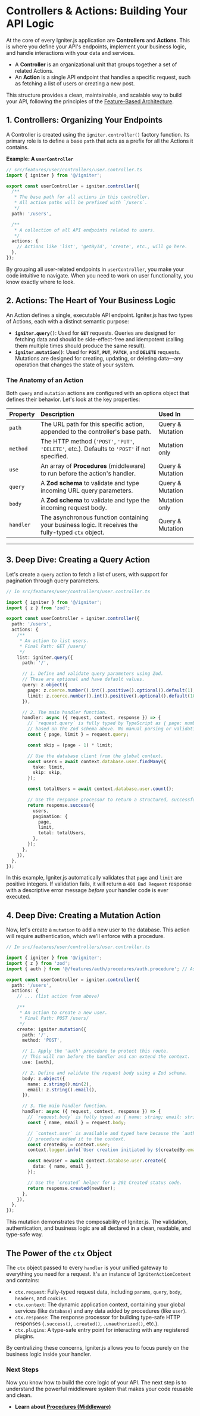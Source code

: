 # Controllers & Actions: Building Your API Logic

At the core of every Igniter.js application are **Controllers** and **Actions**. This is where you define your API's endpoints, implement your business logic, and handle interactions with your data and services.

-   A **Controller** is an organizational unit that groups together a set of related Actions.
-   An **Action** is a single API endpoint that handles a specific request, such as fetching a list of users or creating a new post.

This structure provides a clean, maintainable, and scalable way to build your API, following the principles of the [Feature-Based Architecture](./03-Recommended-Project-Structure.md).

## 1. Controllers: Organizing Your Endpoints

A Controller is created using the `igniter.controller()` factory function. Its primary role is to define a base `path` that acts as a prefix for all the Actions it contains.

**Example: A `userController`**

```typescript
// src/features/user/controllers/user.controller.ts
import { igniter } from '@/igniter';

export const userController = igniter.controller({
  /**
   * The base path for all actions in this controller.
   * All action paths will be prefixed with `/users`.
   */
  path: '/users',

  /**
   * A collection of all API endpoints related to users.
   */
  actions: {
    // Actions like 'list', 'getById', 'create', etc., will go here.
  },
});
```

By grouping all user-related endpoints in `userController`, you make your code intuitive to navigate. When you need to work on user functionality, you know exactly where to look.

## 2. Actions: The Heart of Your Business Logic

An Action defines a single, executable API endpoint. Igniter.js has two types of Actions, each with a distinct semantic purpose:

-   **`igniter.query()`**: Used for **`GET`** requests. Queries are designed for fetching data and should be side-effect-free and idempotent (calling them multiple times should produce the same result).
-   **`igniter.mutation()`**: Used for **`POST`**, **`PUT`**, **`PATCH`**, and **`DELETE`** requests. Mutations are designed for creating, updating, or deleting data—any operation that changes the state of your system.

### The Anatomy of an Action

Both `query` and `mutation` actions are configured with an options object that defines their behavior. Let's look at the key properties:

| Property      | Description                                                                                             | Used In          |
| :------------ | :------------------------------------------------------------------------------------------------------ | :--------------- |
| `path`        | The URL path for this specific action, appended to the controller's base path.                          | Query & Mutation |
| `method`      | The HTTP method (`'POST'`, `'PUT'`, `'DELETE'`, etc.). Defaults to `'POST'` if not specified.            | Mutation only    |
| `use`         | An array of **Procedures** (middleware) to run before the action's handler.                             | Query & Mutation |
| `query`       | A **Zod schema** to validate and type incoming URL query parameters.                                    | Query & Mutation |
| `body`        | A **Zod schema** to validate and type the incoming request body.                                        | Mutation only    |
| `handler`     | The asynchronous function containing your business logic. It receives the fully-typed `ctx` object.     | Query & Mutation |

---

## 3. Deep Dive: Creating a Query Action

Let's create a `query` action to fetch a list of users, with support for pagination through query parameters.

```typescript
// In src/features/user/controllers/user.controller.ts

import { igniter } from '@/igniter';
import { z } from 'zod';

export const userController = igniter.controller({
  path: '/users',
  actions: {
    /**
     * An action to list users.
     * Final Path: GET /users/
     */
    list: igniter.query({
      path: '/',

      // 1. Define and validate query parameters using Zod.
      // These are optional and have default values.
      query: z.object({
        page: z.coerce.number().int().positive().optional().default(1),
        limit: z.coerce.number().int().positive().optional().default(10),
      }),

      // 2. The main handler function.
      handler: async ({ request, context, response }) => {
        // `request.query` is fully typed by TypeScript as { page: number; limit: number; }
        // based on the Zod schema above. No manual parsing or validation needed.
        const { page, limit } = request.query;

        const skip = (page - 1) * limit;

        // Use the database client from the global context.
        const users = await context.database.user.findMany({
          take: limit,
          skip: skip,
        });

        const totalUsers = await context.database.user.count();

        // Use the response processor to return a structured, successful response.
        return response.success({
          users,
          pagination: {
            page,
            limit,
            total: totalUsers,
          },
        });
      },
    }),
  },
});
```

In this example, Igniter.js automatically validates that `page` and `limit` are positive integers. If validation fails, it will return a `400 Bad Request` response with a descriptive error message *before* your handler code is ever executed.

## 4. Deep Dive: Creating a Mutation Action

Now, let's create a `mutation` to add a new user to the database. This action will require authentication, which we'll enforce with a procedure.

```typescript
// In src/features/user/controllers/user.controller.ts

import { igniter } from '@/igniter';
import { z } from 'zod';
import { auth } from '@/features/auth/procedures/auth.procedure'; // Assuming an auth procedure exists

export const userController = igniter.controller({
  path: '/users',
  actions: {
    // ... (list action from above)

    /**
     * An action to create a new user.
     * Final Path: POST /users/
     */
    create: igniter.mutation({
      path: '/',
      method: 'POST',

      // 1. Apply the 'auth' procedure to protect this route.
      // This will run before the handler and can extend the context.
      use: [auth],

      // 2. Define and validate the request body using a Zod schema.
      body: z.object({
        name: z.string().min(2),
        email: z.string().email(),
      }),

      // 3. The main handler function.
      handler: async ({ request, context, response }) => {
        // `request.body` is fully typed as { name: string; email: string; }
        const { name, email } = request.body;

        // `context.user` is available and typed here because the `auth`
        // procedure added it to the context.
        const createdBy = context.user;
        context.logger.info(`User creation initiated by ${createdBy.email}`);

        const newUser = await context.database.user.create({
          data: { name, email },
        });

        // Use the `created` helper for a 201 Created status code.
        return response.created(newUser);
      },
    }),
  },
});
```

This mutation demonstrates the composability of Igniter.js. The validation, authentication, and business logic are all declared in a clean, readable, and type-safe way.

## The Power of the `ctx` Object

The `ctx` object passed to every `handler` is your unified gateway to everything you need for a request. It's an instance of `IgniterActionContext` and contains:

-   `ctx.request`: Fully-typed request data, including `params`, `query`, `body`, `headers`, and `cookies`.
-   `ctx.context`: The dynamic application context, containing your global services (like `database`) and any data added by procedures (like `user`).
-   `ctx.response`: The response processor for building type-safe HTTP responses (`.success()`, `.created()`, `.unauthorized()`, etc.).
-   `ctx.plugins`: A type-safe entry point for interacting with any registered plugins.

By centralizing these concerns, Igniter.js allows you to focus purely on the business logic inside your handler.

### Next Steps

Now you know how to build the core logic of your API. The next step is to understand the powerful middleware system that makes your code reusable and clean.

*   **Learn about [Procedures (Middleware)](./04-Procedures.md)**